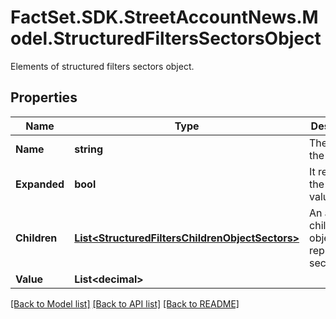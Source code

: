 # FactSet.SDK.StreetAccountNews.Model.StructuredFiltersSectorsObject
Elements of structured filters sectors object.

## Properties

Name | Type | Description | Notes
------------ | ------------- | ------------- | -------------
**Name** | **string** | The name of the sector | [optional] 
**Expanded** | **bool** | It returns the boolean value. | [optional] 
**Children** | [**List&lt;StructuredFiltersChildrenObjectSectors&gt;**](StructuredFiltersChildrenObjectSectors.md) | An array of child objects representing sectors. | [optional] 
**Value** | **List&lt;decimal&gt;** |  | [optional] 

[[Back to Model list]](../README.md#documentation-for-models) [[Back to API list]](../README.md#documentation-for-api-endpoints) [[Back to README]](../README.md)

